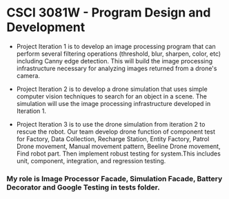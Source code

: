 # CSCI 3081W - Program Design and Development

+ Project Iteration 1 is to develop an image processing program that can perform several filtering operations (threshold, blur, sharpen, color, etc) including Canny edge detection. This will build the image processing infrastructure necessary for analyzing images returned from a drone's camera.

+ Project Iteration 2 is to develop a drone simulation that uses simple computer vision techniques to search for an object in a scene.  The simulation will use the image processing infrastructure developed in Iteration 1.

+ Project Iteration 3 is to use the drone simulation from iteration 2 to rescue the robot. 
Our team develop drone function of component test for Factory, Data Collection, Recharge Station, Entity Factory, Patrol Drone movement, Manual movement pattern, Beeline Drone movement, Find robot part. Then implement robust testing for system.This includes unit, component, integration, and regression testing. 

### My role is Image Processor Facade, Simulation Facade, Battery Decorator and Google Testing in tests folder.
